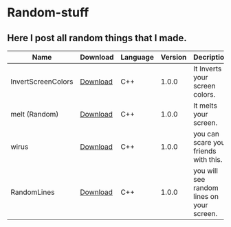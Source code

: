 # Random-stuff

## Here I post all random things that I made.

| Name  | Download  | Language  | Version  | Decription  |
| ------------- | ------------- | ------------- | ------------- | ------------- |
| InvertScreenColors  | [Download](http://test.nl "test")  | C++  | 1.0.0  | It Inverts your screen colors.  |
| melt (Random)  | [Download](http://test.nl "test")  | C++  | 1.0.0  | It melts your screen.  |
| wirus  | [Download](http://test.nl "test")  | C++  | 1.0.0  | you can scare your friends with this.  | 
| RandomLines  | [Download](http://test.nl "test")  | C++  | 1.0.0  | you will see random lines on your screen.  |
